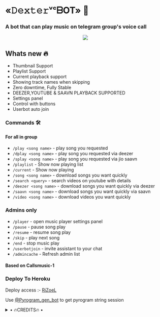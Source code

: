 <h1 align="centre"> «𝙳𝚎𝚡𝚝𝚎𝚛ᵛᶜᗷOT» 🎵</h1>

### A bot that can play music on telegram group's voice call



<p align="center">
  <img src="https://telegra.ph/file/e926ccf6542236346d52d.jpg">
</p>

<h2> Whats new 🔥 </h2>

- Thumbnail Support
- Playlist Support
- Current playback support
- Showing track names when skipping
- Zero downtime, Fully Stable
- DEEZER,YOUTUBE & SAAVN PLAYBACK SUPPORTED
- Settings panel
- Control with buttons
- Userbot auto join

### Commands 🛠
#### For all in group

- `/play <song name>` - play song you requested
- `/dplay <song name>` - play song you requested via deezer
- `/splay <song name>` - play song you requested via jio saavn
- `/playlist` - Show now playing list
- `/current` - Show now playing
- `/song <song name>` - download songs you want quickly
- `/search <query>` - search videos on youtube with details
- `/deezer <song name>` - download songs you want quickly via deezer
- `/saavn <song name>` - download songs you want quickly via saavn
- `/video <song name>` - download videos you want quickly



### Admins only 

- `/player` - open music player settings panel
- `/pause` - pause song play
- `/resume` - resume song play
- `/skip` - play next song
- `/end` - stop music play
- `/userbotjoin` - invite assistant to your chat
- `/admincache` - Refresh admin list



#### Based on Callsmusic-1

### Deploy To Heroku</h4>

Deploy access :- [RiZoeL](https://t.me/TheRiZoeL)

Use [@Pyrogram_gen_bot](https://t.me/Pyrogram_gen_bot) to get pyrogram string session

</details>

<details>

<summary> • 🔥CREDITS🔥 • </summary>
<h2 align="center"> <a href="https://github.com/MrRiZoeL">🖤 ℝɪℤᴏᴇ𝕃 🖤
